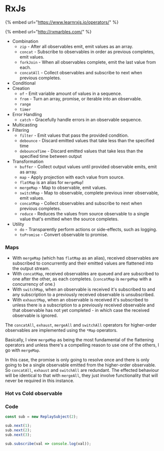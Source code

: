 # RxJs

{% embed url="https://www.learnrxjs.io/operators/" %}

{% embed url="http://rxmarbles.com/" %}

* Combination
  * `zip` - After all observables emit, emit values as an array.
  * `concat` - Subscribe to observables in order as previous completes, emit values.
  * `forkJoin` - When all observables complete, emit the last value from each.
  * `concatAll` - Collect observables and subscribe to next when previous completes.
* Conditional
* Creation
  * `of` - Emit variable amount of values in a sequence.
  * `from` - Turn an array, promise, or iterable into an observable.
  * `range`
  * `timer`
* Error Handling
  * `catch` - Gracefully handle errors in an observable sequence.
* Multicasting
* Filtering
  * `filter` - Emit values that pass the provided condition.
  * `debounce` - Discard emitted values that take less than the specified time
  * `debounceTime` - Discard emitted values that take less than the specified time between output
* Transformation
  * `buffer` - Collect output values until provided observable emits, emit as array.
  * `map` - Apply projection with each value from source.
  * `flatMap` is an alias for `mergeMap`!
  * `mergeMap` - Map to observable, emit values.
  * `switchMap` - Map to observable, complete previous inner observable, emit values.
  * `concatMap` - Collect observables and subscribe to next when previous completes.
  * `reduce` - Reduces the values from source observable to a single value that's emitted when the source completes.
* Utility
  * `do` - Transparently perform actions or side-effects, such as logging.
  * `toPromise` - Convert observable to promise.

### Maps

* With `mergeMap` \(which has `flatMap` as an alias\), received observables are subscribed to concurrently and their emitted values are flattened into the output stream.
* With `concatMap`, received observables are queued and are subscribed to one after the other, as each completes. \(`concatMap` is `mergeMap` with a concurrency of one.\)
* With `switchMap`, when an observable is received it's subscribed to and any subscription to a previously received observable is unsubscribed.
* With `exhaustMap`, when an observable is received it's subscribed to unless there is a subscription to a previously received observable and that observable has not yet completed - in which case the received observable is ignored.

The `concatAll`, `exhaust`, `mergeAll` and `switchAll` operators for higher-order observables are implemented using the `*Map` operators.

Basically, I view `mergeMap` as being the most fundamental of the flattening operators and unless there's a compelling reason to use one of the others, I go with `mergeMap`.

In this case, the promise is only going to resolve once and there is only going to be a single observable emitted from the higher-order observable. So `concatAll`, `exhaust` and `switchAll` are redundant. The effected behaviour will be identical to that with `mergeAll`, they just involve functionality that will never be required in this instance.

### Hot vs Cold observable

### Code

```javascript
const sub = new ReplaySubject(2);

sub.next(1);
sub.next(2);
sub.next(3);

sub.subscribe(val => console.log(val));
```

